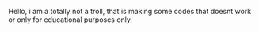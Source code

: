 Hello, i am a totally not a troll, that is making some codes that doesnt work or only for educational purposes only.

<!---
H2PO/H2PO is a ✨ special ✨ repository because its `README.md` (this file) appears on your GitHub profile.
You can click the Preview link to take a look at your changes.
--->

